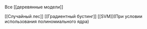 Все [[деревянные модели]]

[[Случайный лес]]
[[Градиентный бустинг]]
[[SVM]](При условии использования полиномиального ядра)